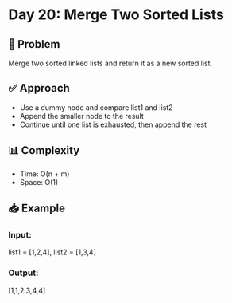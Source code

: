 # Day 20: Merge Two Sorted Lists

## 📌 Problem
Merge two sorted linked lists and return it as a new sorted list.

## ✅ Approach
- Use a dummy node and compare list1 and list2
- Append the smaller node to the result
- Continue until one list is exhausted, then append the rest

## 📊 Complexity
- Time: O(n + m)
- Space: O(1)

## 📥 Example
### Input:
list1 = [1,2,4], list2 = [1,3,4]

### Output:
[1,1,2,3,4,4]
